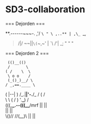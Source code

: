 # SD3-collaboration

=== Dejorden ===

**.------~~~-.
,'/ `\
" \ ,..** | ,\_ `\_,

> /|/ ~~\||`\(`~,~'
> | `\ /'| \_;
> " " "

=== Dejorden 2 ===

     (()__(()
     /       \
    ( /    \  \
     \ o o    /
     (_()_)__/ \
    / _,==.____ \

( |--| )
/\_.|**|'-.**/\_
/ ( / \
\ \ ( /
) '.**\_**) /  
(((\_**\_.--(((\_\_**/mrf || ||  
 || ||  
 \\()//
//(\_\_)\\
|| ||
